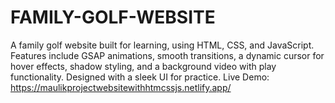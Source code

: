 # FAMILY-GOLF-WEBSITE
A family golf website built for learning, using HTML, CSS, and JavaScript. Features include GSAP animations, smooth transitions, a dynamic cursor for hover effects, shadow styling, and a background video with play functionality. Designed with a sleek UI for practice. Live Demo: https://maulikprojectwebsitewithhtmcssjs.netlify.app/
